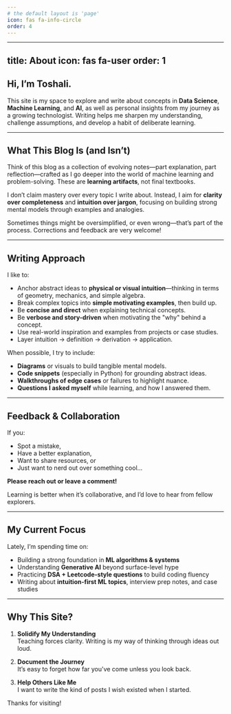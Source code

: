 ```yaml
---
# the default layout is 'page'
icon: fas fa-info-circle
order: 4
---
```

---
title: About
icon: fas fa-user
order: 1
---

## Hi, I’m Toshali.

This site is my space to explore and write about concepts in **Data Science**, **Machine Learning**, and **AI**, as well as personal insights from my journey as a growing technologist. Writing helps me sharpen my understanding, challenge assumptions, and develop a habit of deliberate learning.

---

## What This Blog Is (and Isn’t)

Think of this blog as a collection of evolving notes—part explanation, part reflection—crafted as I go deeper into the world of machine learning and problem-solving. These are **learning artifacts**, not final textbooks.

I don’t claim mastery over every topic I write about. Instead, I aim for **clarity over completeness** and **intuition over jargon**, focusing on building strong mental models through examples and analogies.

Sometimes things might be oversimplified, or even wrong—that’s part of the process. Corrections and feedback are very welcome!

---

## Writing Approach

I like to:

- Anchor abstract ideas to **physical or visual intuition**—thinking in terms of geometry, mechanics, and simple algebra.
- Break complex topics into **simple motivating examples**, then build up.
- Be **concise and direct** when explaining technical concepts.
- Be **verbose and story-driven** when motivating the "why" behind a concept.
- Use real-world inspiration and examples from projects or case studies.
- Layer intuition → definition → derivation → application.

When possible, I try to include:

- **Diagrams** or visuals to build tangible mental models.
- **Code snippets** (especially in Python) for grounding abstract ideas.
- **Walkthroughs of edge cases** or failures to highlight nuance.
- **Questions I asked myself** while learning, and how I answered them.

---

## Feedback & Collaboration

If you:

- Spot a mistake,
- Have a better explanation,
- Want to share resources, or
- Just want to nerd out over something cool...

**Please reach out or leave a comment!**

Learning is better when it’s collaborative, and I’d love to hear from fellow explorers.

---

## My Current Focus

Lately, I’m spending time on:

- Building a strong foundation in **ML algorithms & systems**
- Understanding **Generative AI** beyond surface-level hype
- Practicing **DSA + Leetcode-style questions** to build coding fluency
- Writing about **intuition-first ML topics**, interview prep notes, and case studies

---

## Why This Site?

1. **Solidify My Understanding**  
   Teaching forces clarity. Writing is my way of thinking through ideas out loud.

2. **Document the Journey**  
   It’s easy to forget how far you've come unless you look back.

3. **Help Others Like Me**  
   I want to write the kind of posts I wish existed when I started.

Thanks for visiting!

